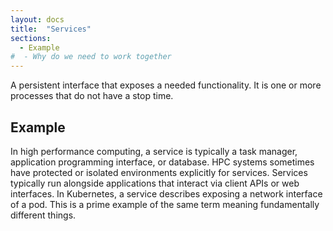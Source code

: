 ```yaml
---
layout: docs
title:  "Services"
sections:
  - Example
#  - Why do we need to work together
---
```


A persistent interface that exposes a needed functionality. It is one or more processes that do not have a stop time.

## Example

In high performance computing, a service is typically a task manager, application programming interface, or database. HPC systems sometimes have protected or isolated environments explicitly for services. Services typically run alongside applications that interact via client APIs or web interfaces. In Kubernetes, a service describes exposing a network interface of a pod. This is a prime example of the same term meaning fundamentally different things.


